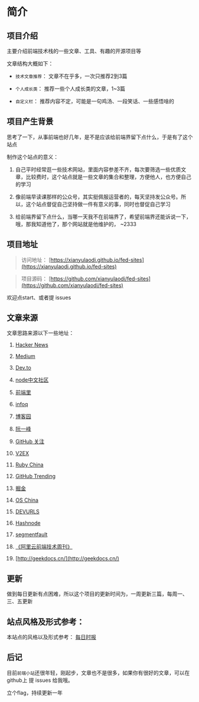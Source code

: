 # 简介


## 项目介绍

  主要介绍前端技术栈的一些文章、工具、有趣的开源项目等

  文章结构大概如下：

  * `技术文章推荐`： 文章不在乎多，一次只推荐2到3篇

  * `个人成长类`： 推荐一些个人成长类的文章，1~3篇

  * `自定义栏`： 推荐内容不定，可能是一句鸡汤、一段笑话、一些感悟啥的


## 项目产生背景

思考了一下，从事前端也好几年，是不是应该给前端界留下点什么，于是有了这个站点

制作这个站点的意义：

1. 自己平时经常逛一些技术网站，里面内容参差不齐，每次要筛选一些优质文章，比较费时，这个站点就是一些文章的集合和整理，方便他人，也方便自己的学习

2. 像前端早读课那样的公众号，其实挺佩服运营者的，每天坚持发公众号。所以，这个站点督促自己坚持做一件有意义的事，同时也督促自己学习

3. 给前端界留下点什么，当哪一天我不在前端界了，希望前端界还能诉说一下，哦，那我知道他了，那个网站就是他维护的， ~2333



## 项目地址

> 访问地址： [https://xianyulaodi.github.io/fed-sites](https://xianyulaodi.github.io/fed-sites)

> 项目源码： [https://github.com/xianyulaodi/fed-sites](https://github.com/xianyulaodi/fed-sites)

欢迎点start、或者提 issues


## 文章来源

文章思路来源以下一些地址：

1. [Hacker News](https://news.ycombinator.com/)

2. [Medium](https://medium.com/)

3. [Dev.to](https://dev.to/)

4. [node中文社区](https://cnodejs.org/)

5. [前端里](http://www.yyyweb.com/)

6. [infoq](https://www.infoq.cn)

7. [博客园](https://www.cnblogs.com/)

8. [阮一峰](http://www.ruanyifeng.com/blog/)

9. [GitHub 关注](https://github.com/)

10. [V2EX](https://www.v2ex.com/)

11. [Ruby China](https://ruby-china.org/)

12. [GitHub Trending](https://github.com/trending)

13. [掘金](https://juejin.im/)

14. [OS China](https://www.oschina.net/)

15. [DEVURLS](https://devurls.com/)

16. [Hashnode](https://hashnode.com/)

17. [segmentfault](https://segmentfault.com/)

18. [《阿里云前端技术周刊》](https://github.com/aliyunfe/weekly)

19. [http://geekdocs.cn/](http://geekdocs.cn/)





## 更新

做到每日更新有点困难，所以这个项目的更新时间为，一周更新三篇，每周一、三、五更新


## 站点风格及形式参考：

本站点的风格以及形式参考： [每日时报](https://wubaiqing.github.io/zaobao/)


## 后记

目前`前端小站`还很年轻，刚起步，文章也不是很多，如果你有很好的文章，可以在 github上 提 issues 给我哦。

立个flag，持续更新一年
 


